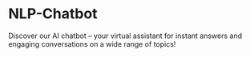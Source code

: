 # NLP-Chatbot
Discover our AI chatbot – your virtual assistant for instant answers and engaging conversations on a wide range of topics!
